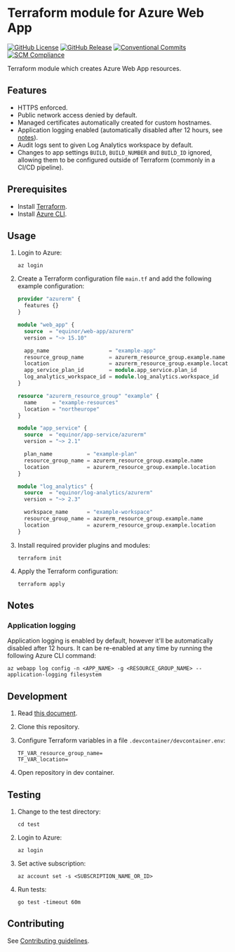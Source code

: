 # Terraform module for Azure Web App

[![GitHub License](https://img.shields.io/github/license/equinor/terraform-azurerm-web-app)](https://github.com/equinor/terraform-azurerm-web-app/blob/main/LICENSE)
[![GitHub Release](https://img.shields.io/github/v/release/equinor/terraform-azurerm-web-app)](https://github.com/equinor/terraform-azurerm-web-app/releases/latest)
[![Conventional Commits](https://img.shields.io/badge/Conventional%20Commits-1.0.0-%23FE5196?logo=conventionalcommits&logoColor=white)](https://conventionalcommits.org)
[![SCM Compliance](https://scm-compliance-api.radix.equinor.com/repos/equinor/terraform-azurerm-web-app/badge)](https://developer.equinor.com/governance/scm-policy/)

Terraform module which creates Azure Web App resources.

## Features

- HTTPS enforced.
- Public network access denied by default.
- Managed certificates automatically created for custom hostnames.
- Application logging enabled (automatically disabled after 12 hours, see [notes](#application-logging)).
- Audit logs sent to given Log Analytics workspace by default.
- Changes to app settings `BUILD`, `BUILD_NUMBER` and `BUILD_ID` ignored, allowing them to be configured outside of Terraform (commonly in a CI/CD pipeline).

## Prerequisites

- Install [Terraform](https://developer.hashicorp.com/terraform/install).
- Install [Azure CLI](https://learn.microsoft.com/en-us/cli/azure/install-azure-cli).

## Usage

1. Login to Azure:

    ```console
    az login
    ```

1. Create a Terraform configuration file `main.tf` and add the following example configuration:

    ```terraform
    provider "azurerm" {
      features {}
    }

    module "web_app" {
      source  = "equinor/web-app/azurerm"
      version = "~> 15.10"

      app_name                   = "example-app"
      resource_group_name        = azurerm_resource_group.example.name
      location                   = azurerm_resource_group.example.location
      app_service_plan_id        = module.app_service.plan_id
      log_analytics_workspace_id = module.log_analytics.workspace_id
    }

    resource "azurerm_resource_group" "example" {
      name     = "example-resources"
      location = "northeurope"
    }

    module "app_service" {
      source  = "equinor/app-service/azurerm"
      version = "~> 2.1"

      plan_name           = "example-plan"
      resource_group_name = azurerm_resource_group.example.name
      location            = azurerm_resource_group.example.location
    }

    module "log_analytics" {
      source  = "equinor/log-analytics/azurerm"
      version = "~> 2.3"

      workspace_name      = "example-workspace"
      resource_group_name = azurerm_resource_group.example.name
      location            = azurerm_resource_group.example.location
    }
    ```

1. Install required provider plugins and modules:

    ```console
    terraform init
    ```

1. Apply the Terraform configuration:

    ```console
    terraform apply
    ```

## Notes

### Application logging

Application logging is enabled by default, however it'll be automatically disabled after 12 hours. It can be re-enabled at any time by running the following Azure CLI command:

```console
az webapp log config -n <APP_NAME> -g <RESOURCE_GROUP_NAME> --application-logging filesystem
```

## Development

1. Read [this document](https://code.visualstudio.com/docs/devcontainers/containers).

1. Clone this repository.

1. Configure Terraform variables in a file `.devcontainer/devcontainer.env`:

    ```env
    TF_VAR_resource_group_name=
    TF_VAR_location=
    ```

1. Open repository in dev container.

## Testing

1. Change to the test directory:

    ```console
    cd test
    ```

1. Login to Azure:

    ```console
    az login
    ```

1. Set active subscription:

    ```console
    az account set -s <SUBSCRIPTION_NAME_OR_ID>
    ```

1. Run tests:

    ```console
    go test -timeout 60m
    ```

## Contributing

See [Contributing guidelines](https://github.com/equinor/terraform-baseline/blob/main/CONTRIBUTING.md).
